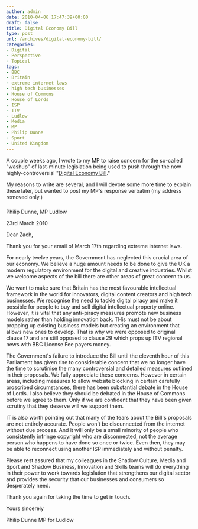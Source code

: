 ```yaml
---
author: admin
date: 2010-04-06 17:47:39+00:00
draft: false
title: Digital Economy Bill
type: post
url: /archives/digital-economy-bill/
categories:
- Digital
- Perspective
- Topical
tags:
- BBC
- Britain
- extreme internet laws
- high tech businesses
- House of Commons
- House of Lords
- ISP
- ITV
- Ludlow
- Media
- MP
- Philip Dunne
- Sport
- United Kingdom
---
```


A couple weeks ago, I wrote to my MP to raise concern for the so-called "washup" of last-minute legislation being used to push through the now highly-controversial "[Digital Economy Bill](http://www.guardian.co.uk/technology/digital-economy-bill)." 

My reasons to write are several, and I will devote some more time to explain these later, but wanted to post my MP's response verbatim (my address removed only.)

###
Philip Dunne, MP Ludlow

23rd March 2010

Dear Zach,

Thank you for your email of March 17th regarding extreme internet laws.

For nearly twelve years, the Government has neglected this crucial area of our economy. We believe a huge amount needs to be done to give the UK a modern regulatory environment for the digital and creative industries. Whilst we welcome aspects of the bill there are other areas of great concern to us.

We want to make sure that Britain has the most favourable intellectual framework in the world for innovators, digital content creators and high tech businesses. We recognise the need to tackle digital piracy and make it possible for people to buy and sell digital intellectual property online. However, it is vital that any anti-piracy measures promote new business models rather than holding innovation back. THis must not be about propping up existing business models but creating an environment that allows new ones to develop. That is why we were opposed to original clause 17 and are still opposed to clause 29 which props up ITV regional news with BBC License Fee payers money.

The Government's failure to introduce the Bill until the eleventh hour of this Parliament has given rise to considerable concern that we no longer have the time to scrutinise the many controversial and detailed measures outlined in their proposals. We fully appreciate these concerns. However in certain areas, including measures to allow website blocking in certain carefully proscribed circumstances, there has been substantial debate in the House of Lords. I also believe they should be debated in the House of Commons before we agree to them. Only if we are confident that they have been given scrutiny that they deserve will we support them.

IT is also worth pointing out that many of the fears about the Bill's proposals are not entirely accurate. People won't be discunnected from the internet without due process. And it will only be a small minority of people who consistently infringe copyright who are disconnected, not the average person who happens to have done so once or twice. Even then, they may be able to reconnect using another ISP immediately and without penalty.

Please rest assured that my colleagues in the Shadow Culture, Media and Sport and Shadow Business, Innovation and Skills teams will do everything in their power to work towards legislation that strengthens our digital sector and provides the security that our businesses and consumers so desperately need.

Thank you again for taking the time to get in touch.

Yours sincerely

Philip Dunne
MP for Ludlow

